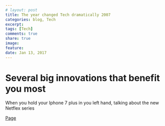 ```yaml
---
# layout: post
title: The year changed Tech dramatically 2007
categories: blog, Tech
excerpt: 
tags: [Tech]
comments: true
share: true
image:
feature:
date: Jan 13, 2017
---
```


# Several big innovations that benefit you most

When you hold your Iphone 7 plus in you left hand, talking about the new Netflex series

[Page](https://www.thestreet.com/story/13951009/1/from-apple-s-iphone-to-netflix-streaming-why-2007-was-the-year-that-changed-everything-in-tech.html?puc=yahoo&cm_ven=YAHOO)